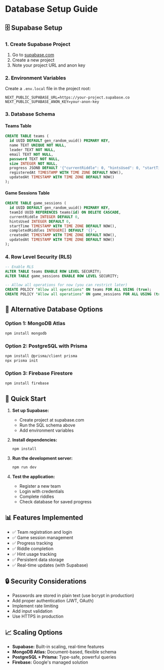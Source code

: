 # Database Setup Guide

## 🗄️ **Supabase Setup**

### 1. Create Supabase Project
1. Go to [supabase.com](https://supabase.com)
2. Create a new project
3. Note your project URL and anon key

### 2. Environment Variables
Create a `.env.local` file in the project root:

```env
NEXT_PUBLIC_SUPABASE_URL=https://your-project.supabase.co
NEXT_PUBLIC_SUPABASE_ANON_KEY=your-anon-key
```

### 3. Database Schema

#### Teams Table
```sql
CREATE TABLE teams (
  id UUID DEFAULT gen_random_uuid() PRIMARY KEY,
  name TEXT UNIQUE NOT NULL,
  leader TEXT NOT NULL,
  email TEXT NOT NULL,
  password TEXT NOT NULL,
  size INTEGER NOT NULL,
  progress JSONB DEFAULT '{"currentRiddle": 0, "hintsUsed": 0, "startTime": "", "completedRiddles": []}',
  registeredAt TIMESTAMP WITH TIME ZONE DEFAULT NOW(),
  updatedAt TIMESTAMP WITH TIME ZONE DEFAULT NOW()
);
```

#### Game Sessions Table
```sql
CREATE TABLE game_sessions (
  id UUID DEFAULT gen_random_uuid() PRIMARY KEY,
  teamId UUID REFERENCES teams(id) ON DELETE CASCADE,
  currentRiddle INTEGER DEFAULT 0,
  hintsUsed INTEGER DEFAULT 0,
  startTime TIMESTAMP WITH TIME ZONE DEFAULT NOW(),
  completedRiddles INTEGER[] DEFAULT '{}',
  createdAt TIMESTAMP WITH TIME ZONE DEFAULT NOW(),
  updatedAt TIMESTAMP WITH TIME ZONE DEFAULT NOW()
);
```

### 4. Row Level Security (RLS)
```sql
-- Enable RLS
ALTER TABLE teams ENABLE ROW LEVEL SECURITY;
ALTER TABLE game_sessions ENABLE ROW LEVEL SECURITY;

-- Allow all operations for now (you can restrict later)
CREATE POLICY "Allow all operations" ON teams FOR ALL USING (true);
CREATE POLICY "Allow all operations" ON game_sessions FOR ALL USING (true);
```

## 🔧 **Alternative Database Options**

### Option 1: MongoDB Atlas
```bash
npm install mongodb
```

### Option 2: PostgreSQL with Prisma
```bash
npm install @prisma/client prisma
npx prisma init
```

### Option 3: Firebase Firestore
```bash
npm install firebase
```

## 🚀 **Quick Start**

1. **Set up Supabase:**
   - Create project at supabase.com
   - Run the SQL schema above
   - Add environment variables

2. **Install dependencies:**
   ```bash
   npm install
   ```

3. **Run the development server:**
   ```bash
   npm run dev
   ```

4. **Test the application:**
   - Register a new team
   - Login with credentials
   - Complete riddles
   - Check database for saved progress

## 📊 **Features Implemented**

- ✅ Team registration and login
- ✅ Game session management
- ✅ Progress tracking
- ✅ Riddle completion
- ✅ Hint usage tracking
- ✅ Persistent data storage
- ✅ Real-time updates (with Supabase)

## 🔒 **Security Considerations**

- Passwords are stored in plain text (use bcrypt in production)
- Add proper authentication (JWT, OAuth)
- Implement rate limiting
- Add input validation
- Use HTTPS in production

## 📈 **Scaling Options**

- **Supabase:** Built-in scaling, real-time features
- **MongoDB Atlas:** Document-based, flexible schema
- **PostgreSQL + Prisma:** Type-safe, powerful queries
- **Firebase:** Google's managed solution
